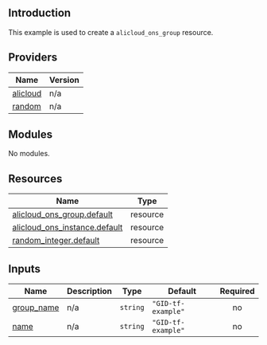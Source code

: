 <!-- BEGIN_TF_DOCS -->
## Introduction

This example is used to create a `alicloud_ons_group` resource.

## Providers

| Name | Version |
|------|---------|
| <a name="provider_alicloud"></a> [alicloud](#provider\_alicloud) | n/a |
| <a name="provider_random"></a> [random](#provider\_random) | n/a |

## Modules

No modules.

## Resources

| Name | Type |
|------|------|
| [alicloud_ons_group.default](https://registry.terraform.io/providers/aliyun/alicloud/latest/docs/resources/ons_group) | resource |
| [alicloud_ons_instance.default](https://registry.terraform.io/providers/aliyun/alicloud/latest/docs/resources/ons_instance) | resource |
| [random_integer.default](https://registry.terraform.io/providers/hashicorp/random/latest/docs/resources/integer) | resource |

## Inputs

| Name | Description | Type | Default | Required |
|------|-------------|------|---------|:--------:|
| <a name="input_group_name"></a> [group\_name](#input\_group\_name) | n/a | `string` | `"GID-tf-example"` | no |
| <a name="input_name"></a> [name](#input\_name) | n/a | `string` | `"GID-tf-example"` | no |
<!-- END_TF_DOCS -->    